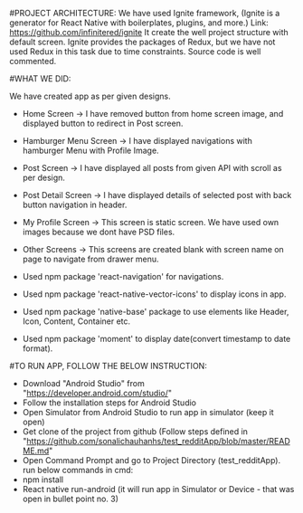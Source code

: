 #PROJECT ARCHITECTURE:
We have used Ignite framework, (Ignite is a generator for React Native with boilerplates, plugins, and more.) Link: https://github.com/infinitered/ignite
It create the well project structure with default screen.
Ignite provides the packages of Redux, but we have not used Redux in this task due to time constraints.
Source code is well commented.

#WHAT WE DID:

We have created app as per given designs.

- Home Screen -> I have removed button from home screen image, and displayed button to redirect in Post screen.

- Hamburger Menu Screen -> I have displayed navigations with hamburger Menu with Profile Image.

- Post Screen -> I have displayed all posts from given API with scroll as per design.

- Post Detail Screen ->  I have displayed details of selected post with back button navigation in header.

- My Profile Screen -> This screen is static screen. We have used own images because we dont have PSD files.

- Other Screens -> This screens are created blank with screen name on page to navigate from drawer menu.

- Used  npm package 'react-navigation' for navigations.

- Used npm package 'react-native-vector-icons' to display icons in app.

- Used npm package 'native-base' package to use elements like Header, Icon, Content, Container etc.

- Used npm package 'moment' to display date(convert timestamp to date format).

#TO RUN APP, FOLLOW THE BELOW INSTRUCTION:
- Download "Android Studio" from "https://developer.android.com/studio/"
- Follow the installation steps for Android Studio
- Open Simulator from Android Studio to run app in simulator (keep it open)
- Get clone of the project from github (Follow steps defined in "https://github.com/sonalichauhanhs/test_redditApp/blob/master/README.md"
- Open Command Prompt and go to Project Directory (test_redditApp). run below commands in cmd:
- npm install
- React native run-android (it will run app in Simulator or Device - that was open in bullet point no. 3)
